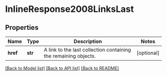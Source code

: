 # InlineResponse2008LinksLast

## Properties
Name | Type | Description | Notes
------------ | ------------- | ------------- | -------------
**href** | **str** | A link to the last collection containing the remaining objects. | [optional] 

[[Back to Model list]](../README.md#documentation-for-models) [[Back to API list]](../README.md#documentation-for-api-endpoints) [[Back to README]](../README.md)


